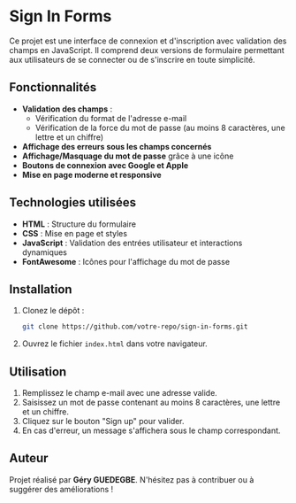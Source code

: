 # Sign In Forms

Ce projet est une interface de connexion et d'inscription avec validation des champs en JavaScript. Il comprend deux versions de formulaire permettant aux utilisateurs de se connecter ou de s'inscrire en toute simplicité.

## Fonctionnalités

- **Validation des champs** :
  - Vérification du format de l'adresse e-mail
  - Vérification de la force du mot de passe (au moins 8 caractères, une lettre et un chiffre)
- **Affichage des erreurs sous les champs concernés**
- **Affichage/Masquage du mot de passe** grâce à une icône
- **Boutons de connexion avec Google et Apple**
- **Mise en page moderne et responsive**

## Technologies utilisées

- **HTML** : Structure du formulaire
- **CSS** : Mise en page et styles
- **JavaScript** : Validation des entrées utilisateur et interactions dynamiques
- **FontAwesome** : Icônes pour l'affichage du mot de passe

## Installation

1. Clonez le dépôt :
   ```sh
   git clone https://github.com/votre-repo/sign-in-forms.git
   ```
2. Ouvrez le fichier `index.html` dans votre navigateur.

## Utilisation

1. Remplissez le champ e-mail avec une adresse valide.
2. Saisissez un mot de passe contenant au moins 8 caractères, une lettre et un chiffre.
3. Cliquez sur le bouton "Sign up" pour valider.
4. En cas d'erreur, un message s'affichera sous le champ correspondant.

## Auteur

Projet réalisé par **Géry GUEDEGBE**. N'hésitez pas à contribuer ou à suggérer des améliorations !
